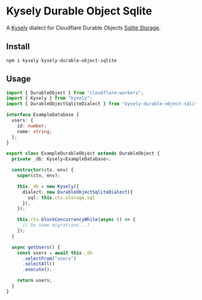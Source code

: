 # Kysely Durable Object Sqlite

A [Kysely](https://kysely.dev/) dialect for Cloudflare Durable Objects
[Sqlite Storage](https://developers.cloudflare.com/durable-objects/api/storage-api/#sqlexec).

## Install

`npm i kysely kysely-durable-object-sqlite`

## Usage

```ts
import { DurableObject } from "cloudflare:workers";
import { Kysely } from "kysely";
import { DurableObjectSqliteDialect } from "kysely-durable-object-sqlite";

interface ExampleDatabase {
  users: {
    id: number;
    name: string;
  };
}

export class ExampleDurableObject extends DurableObject {
  private _db: Kysely<ExampleDatabase>;

  constructor(ctx, env) {
    super(ctx, env);

    this._db = new Kysely({
      dialect: new DurableObjectSqliteDialect({
        sql: this.ctx.storage.sql
      }),
    });

    this.ctx.blockConcurrencyWhile(async () => {
      // Do some migrations...?
    });
  }

  async getUsers() {
    const users = await this._db
      .selectFrom("users")
      .selectAll()
      .execute();

    return users;
  }
}
```
